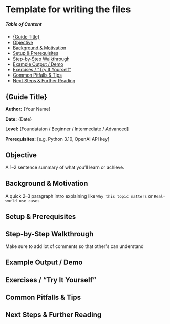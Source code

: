 # Template for writing the files
##### Table of Content
- [{Guide Title}](#guide-title)
- [Objective](#objective)
- [Background & Motivation](#background---motivation)
- [Setup & Prerequisites](#setup---prerequisites)
- [Step-by-Step Walkthrough](#step-by-step-walkthrough)
- [Example Output / Demo](#example-output---demo)
- [Exercises / “Try It Yourself”](#exercises----try-it-yourself-)
- [Common Pitfalls & Tips](#common-pitfalls---tips)
- [Next Steps & Further Reading](#next-steps---further-reading)

## {Guide Title}
**Author:**  {Your Name}

**Date:**  {Date}

**Level:** [Foundataion / Beginner / Intermediate / Advanced]  

**Prerequisites:** [e.g. Python 3.10, OpenAI API key]


## Objective
A 1–2 sentence summary of what you’ll learn or achieve.

## Background & Motivation
A quick 2–3 paragraph intro explaining like `Why this topic matters` or `Real-world use cases`

## Setup & Prerequisites

## Step-by-Step Walkthrough 
Make sure to add lot of comments so that other's can understand

## Example Output / Demo  

## Exercises / “Try It Yourself” 

## Common Pitfalls & Tips  

## Next Steps & Further Reading  